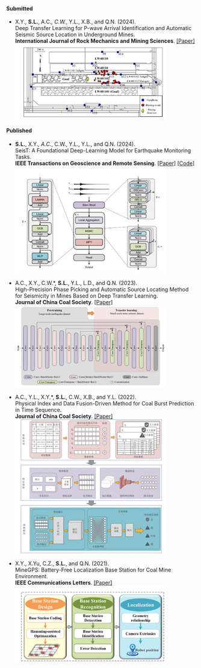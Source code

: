 #### Submitted

- X.Y., <strong>S.L.</strong>, A.C.*, C.W.*, Y.L., X.B., and Q.N. (2024).  
  Deep Transfer Learning for P-wave Arrival Identification and Automatic Seismic Source Location in Underground Mines.  
  <strong>International Journal of Rock Mechanics and Mining Sciences</strong>. [[Paper]](https://doi.org/10.1016/j.ijrmms.2024.105888)  
  <img src="img/pub2.png" alt="P-wave Arrival" width="400">

#### Published

- <strong>S.L.</strong>, X.Y.*, A.C.*, C.W., Y.L., Y.L., and Q.N. (2024).  
  SeisT: A Foundational Deep-Learning Model for Earthquake Monitoring Tasks.  
  <strong>IEEE Transactions on Geoscience and Remote Sensing</strong>. [[Paper]](https://doi.org/10.1109/TGRS.2024.3371503) [[Code]](https://github.com/senli1073/SeisT)  
  <img src="img/pub3.png" alt="SeisT" width="400">

- A.C., X.Y., C.W.*, <strong>S.L.</strong>, Y.L., L.D., and Q.N. (2023).  
  High-Precision Phase Picking and Automatic Source Locating Method for Seismicity in Mines Based on Deep Transfer Learning.  
  <strong>Journal of China Coal Society</strong>. [[Paper]](https://doi.org/10.13225/j.cnki.jccs.2023.0095)  
  <img src="img/pub4.png" alt="Phase Picking" width="400">

- A.C., Y.L., X.Y.*, <strong>S.L.</strong>, C.W., X.B., and Y.L. (2022).  
  Physical Index and Data Fusion-Driven Method for Coal Burst Prediction in Time Sequence.  
  <strong>Journal of China Coal Society</strong>. [[Paper]](https://doi.org/10.13225/j.cnki.jccs.2022.0680)  
  <img src="img/pub5.png" alt="Coal Burst Prediction" width="400">

- X.Y., X.Yu, C.Z., <strong>S.L.</strong>, and Q.N. (2021).  
  MineGPS: Battery-Free Localization Base Station for Coal Mine Environment.  
  <strong>IEEE Communications Letters</strong>. [[Paper]](https://doi.org/10.1109/LCOMM.2021.3081593)  
  <img src="img/pub6.png" alt="MineGPS" width="400">
